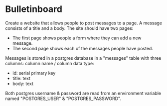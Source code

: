 # Bulletinboard
Create a website that allows people to post messages to a page. A message consists of a title and a body.
The site should have two pages:
- The first page shows people a form where they can add a new message.
- The second page shows each of the messages people have posted.

Messages is stored in a postgres database in a "messages" table with three columns:
column name / column data type:
- id: serial primary key
- title: text
- body: text

Both postgres username  & password are read from an environment variable named "POSTGRES_USER" & "POSTGRES_PASSWORD".

